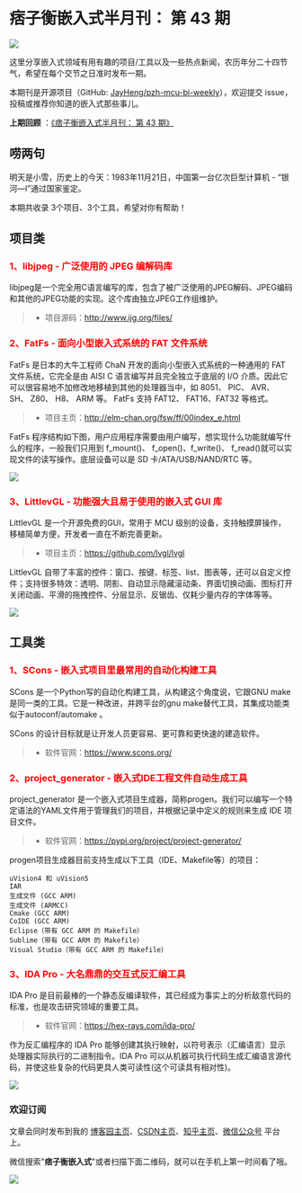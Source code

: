 # 痞子衡嵌入式半月刊： 第 43 期

![](http://henjay724.com/image/cnblogs/pzh_mcu_bi_weekly.PNG)

这里分享嵌入式领域有用有趣的项目/工具以及一些热点新闻，农历年分二十四节气，希望在每个交节之日准时发布一期。

本期刊是开源项目（GitHub: [JayHeng/pzh-mcu-bi-weekly](https://github.com/JayHeng/pzh-mcu-bi-weekly)），欢迎提交 issue，投稿或推荐你知道的嵌入式那些事儿。

**上期回顾** ：[《痞子衡嵌入式半月刊： 第 43 期》](https://www.cnblogs.com/henjay724/p/15418226.html)

## 唠两句

明天是小雪，历史上的今天：1983年11月21日，中国第一台亿次巨型计算机 - “银河—Ⅰ”通过国家鉴定。

本期共收录 3个项目、3个工具，希望对你有帮助！

## 项目类

### <font color="red">1、libjpeg - 广泛使用的 JPEG 编解码库</font>

libjpeg是一个完全用C语言编写的库，包含了被广泛使用的JPEG解码、JPEG编码和其他的JPEG功能的实现。这个库由独立JPEG工作组维护。

> * 项目源码：http://www.ijg.org/files/

### <font color="red">2、FatFs - 面向小型嵌入式系统的 FAT 文件系统</font>

FatFs 是日本的大牛工程师 ChaN 开发的面向小型嵌入式系统的一种通用的 FAT 文件系统，它完全是由 AISI C 语言编写并且完全独立于底层的 I/O 介质。因此它可以很容易地不加修改地移植到其他的处理器当中，如 8051、 PIC、 AVR、 SH、 Z80、 H8、 ARM 等。 FatFs 支持 FAT12、 FAT16、FAT32 等格式。

> * 项目主页：http://elm-chan.org/fsw/ff/00index_e.html

FatFs 程序结构如下图，用户应用程序需要由用户编写，想实现什么功能就编写什么的程序，一般我们只用到 f_mount()、 f_open()、f_write()、 f_read()就可以实现文件的读写操作。底层设备可以是 SD 卡/ATA/USB/NAND/RTC 等。

![](http://henjay724.com/image/biweekly20211121/FatFs.PNG)

### <font color="red">3、LittlevGL - 功能强大且易于使用的嵌入式 GUI 库</font>

LittlevGL 是一个开源免费的GUI，常用于 MCU 级别的设备，支持触摸屏操作，移植简单方便，开发者一直在不断完善更新。

> * 项目主页：https://github.com/lvgl/lvgl

LittlevGL 自带了丰富的控件：窗口、按键、标签、list、图表等，还可以自定义控件；支持很多特效：透明、阴影、自动显示隐藏滚动条、界面切换动画、图标打开关闭动画、平滑的拖拽控件、分层显示、反锯齿、仅耗少量内存的字体等等。

![](http://henjay724.com/image/biweekly20211121/LittlevGL.gif)

## 工具类

### <font color="red">1、SCons - 嵌入式项目里最常用的自动化构建工具</font>

SCons 是一个Python写的自动化构建工具，从构建这个角度说，它跟GNU make是同一类的工具。它是一种改进，并跨平台的gnu make替代工具，其集成功能类似于autoconf/automake 。

SCons 的设计目标就是让开发人员更容易、更可靠和更快速的建造软件。

> * 软件官网：https://www.scons.org/

### <font color="red">2、project_generator - 嵌入式IDE工程文件自动生成工具</font>

project_generator 是一个嵌入式项目生成器，简称progen。我们可以编写一个特定语法的YAML文件用于管理我们的项目，并根据记录中定义的规则来生成 IDE 项目文件。

> * 软件官网：https://pypi.org/project/project-generator/

progen项目生成器目前支持生成以下工具（IDE、Makefile等）的项目：

```text
uVision4 和 uVision5
IAR
生成文件 (GCC ARM)
生成文件 (ARMCC)
Cmake (GCC ARM)
CoIDE (GCC ARM)
Eclipse（带有 GCC ARM 的 Makefile）
Sublime（带有 GCC ARM 的 Makefile）
Visual Studio（带有 GCC ARM 的 Makefile）
```

### <font color="red">3、IDA Pro - 大名鼎鼎的交互式反汇编工具</font>

IDA Pro 是目前最棒的一个静态反编译软件，其已经成为事实上的分析敌意代码的标准，也是攻击研究领域的重要工具。

> * 软件官网：https://hex-rays.com/ida-pro/

作为反汇编程序的 IDA Pro 能够创建其执行映射，以符号表示（汇编语言）显示处理器实际执行的二进制指令。IDA Pro 可以从机器可执行代码生成汇编语言源代码，并使这些复杂的代码更具人类可读性(这个可读具有相对性)。

![](http://henjay724.com/image/biweekly20211121/IDAPro.PNG)

### 欢迎订阅

文章会同时发布到我的 [博客园主页](https://www.cnblogs.com/henjay724/)、[CSDN主页](https://blog.csdn.net/henjay724)、[知乎主页](https://www.zhihu.com/people/henjay724)、[微信公众号](http://weixin.sogou.com/weixin?type=1&query=痞子衡嵌入式) 平台上。

微信搜索"__痞子衡嵌入式__"或者扫描下面二维码，就可以在手机上第一时间看了哦。

![](http://henjay724.com/image/github/pzhMcu_qrcode_258x258.jpg)

